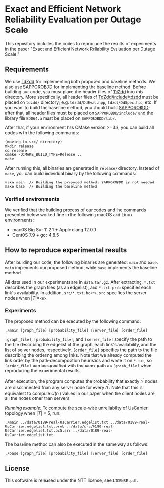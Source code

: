 # Exact and Efficient Network Reliability Evaluation per Outage Scale

This repository includes the codes to reproduce the results of experiments in the paper "Exact and Efficient Network Reliability Evaluation per Outage Scale."

## Requirements

We use [TdZdd](https://github.com/kunisura/TdZdd) for implementing both proposed and baseline methods. We also use [SAPPOROBDD](https://github.com/Shin-ichi-Minato/SAPPOROBDD) for implementing the baseline method. Before building our code, you must place the header files of [TdZdd](https://github.com/kunisura/TdZdd) into this directory. More specifically, all header files of [TdZdd/include/tdzdd](https://github.com/kunisura/TdZdd/tree/master/include/tdzdd) must be placed on `tdzdd/` directory; e.g. `tdzdd/DdEval.hpp`, `tdzdd/DdSpec.hpp`, etc. If you want to build the baseline method, you should build [SAPPOROBDD](https://github.com/Shin-ichi-Minato/SAPPOROBDD); after that, all header files must be placed on `SAPPOROBDD/include/` and the library file `BDD64.a` must be placed on `SAPPOROBDD/lib/`.

After that, if your environment has CMake version >=3.8, you can build all codes with the following commands:

```shell
(moving to src/ directory)
mkdir release
cd release
cmake -DCMAKE_BUILD_TYPE=Release ..
make
```

After running this, all binaries are generated in `release/` directory. Instead of `make`, you can build individual binary by the following commands:
```shell
make main  // Building the proposed method; SAPPOROBDD is not needed
make base  // Building the baseline method
```

### Verified environments

We verified that the building process of our codes and the commands presented below worked fine in the following macOS and Linux environments:

- macOS Big Sur 11.2.1 + Apple clang 12.0.0
- CentOS 7.9 + gcc 4.8.5

## How to reproduce experimental results

After building our code, the following binaries are generated: `main` and `base`. `main` implements our proposed method, while `base` implements the baseline method.

All data used in our experiments are in `data.tar.gz`. After extracting, `*.txt` describes the graph files (as an edgelist), and `*.txt.prob` specifies each link's availability. In addition, `src/*.txt.bc<n>.src` specifies the server nodes when $|T|=$`<n>`.

### Experiments

The proposed method can be executed by the following command:

```shell
./main [graph_file] [probability_file] [server_file] [order_file]
```

`[graph_file]`, `[probability_file]`, and `[server_file]` specify the path to the file describing the edgelist of the graph, each link's availability, and the list of server nodes, respectively. `[order_file]` specifies the path to the file describing the ordering among links. Note that we already computed the link order by the path-decomposition heuristics and wrote it on `*.txt`, so `[order_file]` can be specified with the same path as `[graph_file]` when reproducing the experimental results.

After execution, the program computes the probability that exactly $n^\prime$ nodes are disconnected from any server node for every $n^\prime$. Note that this is equivalent to compute $U(n^\prime)$ values in our paper when the client nodes are all the nodes other than servers.

_Running example:_ To compute the scale-wise unreliability of UsCarrier topology when $|T|=5$, run:

```shell
./main ../data/0189-real-UsCarrier.edgelist.txt ../data/0189-real-UsCarrier.edgelist.txt.prob ../data/src/0189-real-UsCarrier.edgelist.txt.bc5.src ../data/0189-real-UsCarrier.edgelist.txt
```

The baseline method can also be executed in the same way as follows:

```shell
./base [graph_file] [probability_file] [server_file] [order_file]
```

## License

This software is released under the NTT license, see `LICENSE.pdf`.
